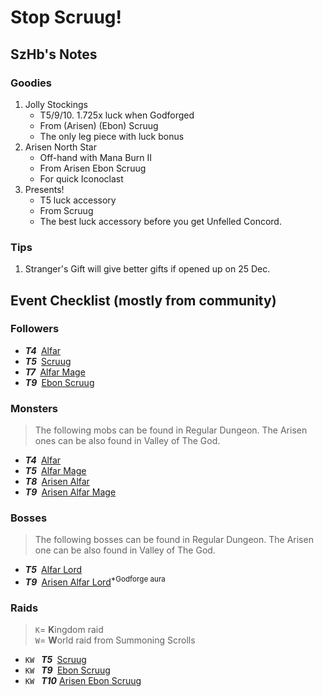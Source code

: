 # Stop Scruug!

## SzHb's Notes

### Goodies

1. Jolly Stockings
   - T5/9/10. 1.725x luck when Godforged
   - From (Arisen) (Ebon) Scruug
   - The only leg piece with luck bonus
2. Arisen North Star
   - Off-hand with Mana Burn II
   - From Arisen Ebon Scruug
   - For quick Iconoclast
3. Presents!
   - T5 luck accessory
   - From Scruug
   - The best luck accessory before you get Unfelled Concord.

### Tips

1. Stranger's Gift will give better gifts if opened up on 25 Dec.

## Event Checklist (mostly from community)

### Followers

- ***T4&nbsp;*** [Alfar](https://codex.fqegg.top/#/codex/followers/alfar/)
- ***T5&nbsp;*** [Scruug](https://codex.fqegg.top/#/codex/followers/scruug/)
- ***T7&nbsp;*** [Alfar Mage](https://codex.fqegg.top/#/codex/followers/alfar-mage/)
- ***T9&nbsp;*** [Ebon Scruug](https://codex.fqegg.top/#/codex/followers/ebon-scruug/)

### Monsters

> The following mobs can be found in Regular Dungeon. The Arisen ones can be also found in Valley of The God.

- ***T4&nbsp;*** [Alfar](https://codex.fqegg.top/#/codex/monsters/alfar/)
- ***T5&nbsp;*** [Alfar Mage](https://codex.fqegg.top/#/codex/monsters/alfar-mage-fe8adf12/)
- ***T8&nbsp;*** [Arisen Alfar](https://codex.fqegg.top/#/codex/monsters/alfar-50af8af8/)
- ***T9&nbsp;*** [Arisen Alfar Mage](https://codex.fqegg.top/#/codex/monsters/alfar-mage/)
### Bosses

> The following bosses can be found in Regular Dungeon. The Arisen one can be also found in Valley of The God.

- ***T5&nbsp;*** [Alfar Lord](https://codex.fqegg.top/#/codex/bosses/alfar-lord/)
- ***T9&nbsp;*** [Arisen Alfar Lord](https://codex.fqegg.top/#/codex/bosses/arisen-alfar-lord/)<sup>*Godforge aura</sup>

### Raids

> `K`= **K**ingdom raid <br>
> `W`= **W**orld raid from Summoning Scrolls

- `KW ` ***T5&nbsp;*** [Scruug](https://codex.fqegg.top/#/codex/raids/scruug/)
- `KW ` ***T9&nbsp;*** [Ebon Scruug](https://codex.fqegg.top/#/codex/raids/ebon-scruug/)
- `KW ` ***T10*** [Arisen Ebon Scruug](https://codex.fqegg.top/#/codex/raids/arisen-ebon-scruug/)